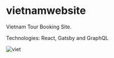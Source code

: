 # vietnamwebsite

Vietnam Tour Booking Site.

Technologies: React, Gatsby and GraphQL

![viet](https://user-images.githubusercontent.com/60949882/103163040-78c1de00-47c6-11eb-8984-71356cdfc08d.gif)
